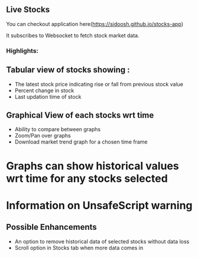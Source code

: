 ## Live Stocks

You can checkout application here(https://sidoosh.github.io/stocks-app)

It subscribes to Websocket to fetch stock market data.

### Highlights:

## Tabular view of stocks showing :

- The latest stock price indicating rise or fall from previous stock value
- Percent change in stock
- Last updation time of stock

## Graphical View of each stocks wrt time

- Ability to compare between graphs
- Zoom/Pan over graphs
- Download market trend graph for a chosen time frame

# Graphs can show historical values wrt time for any stocks selected

# Information on UnsafeScript warning

## Possible Enhancements

- An option to remove historical data of selected stocks without data loss
- Scroll option in Stocks tab when more data comes in
